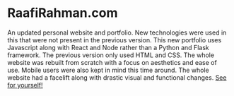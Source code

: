 # RaafiRahman.com
An updated personal website and portfolio. New technologies were used in this that were not present in the previous version. This new portfolio uses Javascript along with React and Node rather than a Python and Flask framework. The previous version only used HTML and CSS. The whole website was rebuilt from scratch with a focus on aesthetics and ease of use. Mobile users were also kept in mind this time around. The whole website had a facelift along with drastic visual and functional changes. <a href="https://www.raafirahman.com/" target="_blank">See for yourself!</a>
